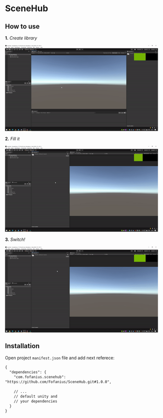 # SceneHub

## How to use

__1.__ _Create library_

![First gif](Documentation/Gifs/step_1.gif)

__2.__ _Fill it_

![Second gif](Documentation/Gifs/step_2.gif)

__3.__ _Switch!_


![Third gif](Documentation/Gifs/step_3.gif)

## Installation

Open project `manifest.json` file and add next referece:

```
{
  "dependencies": {
    "com.fofanius.scenehub": "https://github.com/Fofanius/SceneHub.git#1.0.0",

    // ...
    // default unity and
    // your dependencies
  }
}
```
